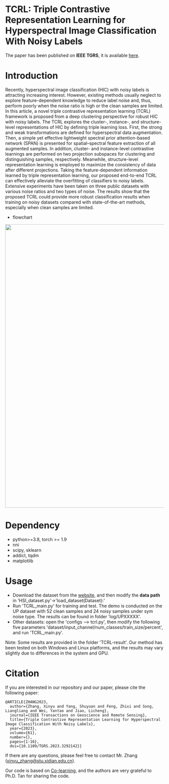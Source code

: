 # TCRL: Triple Contrastive Representation Learning for Hyperspectral Image Classification With Noisy Labels
The paper has been published on **IEEE TGRS**, it is available [here](https://ieeexplore.ieee.org/document/10172348).

# Introduction
Recently, hyperspectral image classification (HIC) with noisy labels is attracting increasing interest. However, existing methods usually neglect to explore feature-dependent knowledge to reduce label noise and, thus, perform poorly when the noise ratio is high or the clean samples are limited. In this article, a novel triple contrastive representation learning (TCRL) framework is proposed from a deep clustering perspective for robust HIC with noisy labels. The TCRL explores the cluster-, instance-, and structure-level representations of HIC by defining triple learning loss. First, the strong and weak transformations are defined for hyperspectral data augmentation. Then, a simple yet effective lightweight spectral prior attention-based network (SPAN) is presented for spatial–spectral feature extraction of all augmented samples. In addition, cluster- and instance-level contrastive learnings are performed on two projection subspaces for clustering and distinguishing samples, respectively. Meanwhile, structure-level representation learning is employed to maximize the consistency of data after different projections. Taking the feature-dependent information learned by triple representation learning, our proposed end-to-end TCRL can effectively alleviate the overfitting of classifiers to noisy labels. Extensive experiments have been taken on three public datasets with various noise ratios and two types of noise. The results show that the proposed TCRL could provide more robust classification results when training on noisy datasets compared with state-of-the-art methods, especially when clean samples are limited.

* flowchart
<p align="center">
	<img src = "Zhangxy1999/TCRL_HSI_NoisyLabels/blob/main/fig/TCRL.png" width="900"><br>
</p>

# Dependency

* python>=3.8, torch >= 1.9
* nni
* scipy, sklearn
* addict, tqdm
* matplotlib

# Usage
* Download the dataset from the [website](https://www.ehu.eus/ccwintco/index.php/Hyperspectral_Remote_Sensing_Scenes), and then modify the **data path** in 'HSI_dataset.py'->'load_dataset(Dataset):'
* Run 'TCRL_main.py' for training and test. The demo is conducted on the UP dataset with 52 clean samples and 24 noisy samples under sym noise type. The results can be found in folder 'log/UPXXXXX'.
* Other datasets: open the 'configs --> tcrl.py', then modify the following five parameters 'dataset/input_channel/num_classes/train_size/percent', and run 'TCRL_main.py'.

Note: Some results are provided in the folder 'TCRL-result'. Our method has been tested on both Windows and Linux platforms, and the results may vary slightly due to differences in the system and GPU.

# Citation

If you are interested in our repository and our paper, please cite the following paper:

```
@ARTICLE{ZHANG2023,
  author={Zhang, Xinyu and Yang, Shuyuan and Feng, Zhixi and Song, Liangliang and Wei, Yantao and Jiao, Licheng},
  journal={IEEE Transactions on Geoscience and Remote Sensing}, 
  title={Triple Contrastive Representation Learning for Hyperspectral Image Classification With Noisy Labels}, 
  year={2023},
  volume={61},
  number={},
  pages={1-16},
  doi={10.1109/TGRS.2023.3292142}}                                                                                                                                                          
```
If there are any questions, please feel free to contact Mr. Zhang (xinyu_zhang@stu.xidian.edu.cn).

Our code is based on [Co-learning](https://github.com/chengtan9907/Co-learning-Learning-from-noisy-labels-with-self-supervision), and the authors are very grateful to Ph.D. Tan for sharing the code. 
